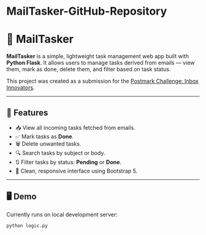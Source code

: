 # MailTasker-GitHub-Repository

# 📧 MailTasker

**MailTasker** is a simple, lightweight task management web app built with **Python Flask**. It allows users to manage tasks derived from emails — view them, mark as done, delete them, and filter based on task status.  

This project was created as a submission for the [Postmark Challenge: Inbox Innovators](https://dev.to/challenges/postmark).

---

## 🚀 Features

- 📥 View all incoming tasks fetched from emails.
- ✅ Mark tasks as **Done**.
- 🗑️ Delete unwanted tasks.
- 🔍 Search tasks by subject or body.
- 🔃 Filter tasks by status: **Pending** or **Done**.
- 📱 Clean, responsive interface using Bootstrap 5.

---

## 🖥️ Demo

Currently runs on local development server:

```bash
python logic.py
